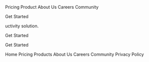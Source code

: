 
  Pricing
  Product
  About Us
  Careers
  Community

  Get Started



uctivity solution.

  

 





  Get Started

 
  Get Started

  Home
  Pricing
  Products
  About Us
  Careers
  Community
  Privacy Policy
